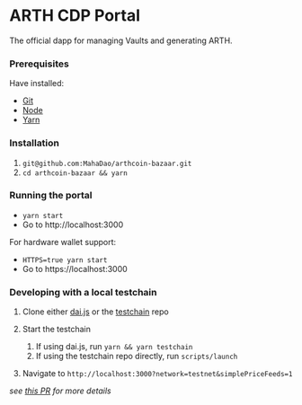 # ARTH CDP Portal

The official dapp for managing Vaults and generating ARTH.

### Prerequisites

Have installed:

- [Git](https://git-scm.com/downloads)
- [Node](https://nodejs.org/en/download/)
- [Yarn](https://yarnpkg.com/lang/en/docs/install/)

### Installation

1. `git@github.com:MahaDao/arthcoin-bazaar.git`
2. `cd arthcoin-bazaar && yarn`

### Running the portal

- `yarn start`
- Go to http://localhost:3000

For hardware wallet support:

- `HTTPS=true yarn start`
- Go to https://localhost:3000

### Developing with a local testchain

1. Clone either [dai.js](https://github.com/makerdao/dai.js) or the [testchain](https://github.com/makerdao/testchain) repo

2. Start the testchain
   1. If using dai.js, run `yarn && yarn testchain`
   2. If using the testchain repo directly, run `scripts/launch`

3) Navigate to `http://localhost:3000?network=testnet&simplePriceFeeds=1`

_see [this PR](https://github.com/makerdao/mcd-cdp-portal/pull/26) for more details_
